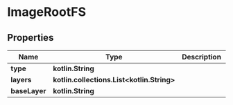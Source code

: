 
# ImageRootFS

## Properties
Name | Type | Description | Notes
------------ | ------------- | ------------- | -------------
**type** | **kotlin.String** |  |
**layers** | **kotlin.collections.List&lt;kotlin.String&gt;** |  |  [optional]
**baseLayer** | **kotlin.String** |  |  [optional]




